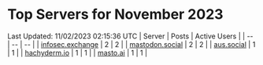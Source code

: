# Top Servers for November 2023
Last Updated: 11/02/2023 02:15:36 UTC
| Server | Posts | Active Users |
| -- | -- | -- |
| [infosec.exchange](https://infosec.exchange/tags/PowerShell) | 2 | 2 |
| [mastodon.social](https://mastodon.social/tags/PowerShell) | 2 | 2 |
| [aus.social](https://aus.social/tags/PowerShell) | 1 | 1 |
| [hachyderm.io](https://hachyderm.io/tags/PowerShell) | 1 | 1 |
| [masto.ai](https://masto.ai/tags/PowerShell) | 1 | 1 |
